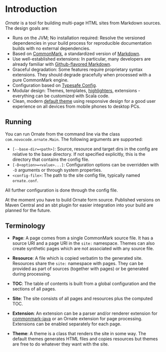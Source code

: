 # Introduction

*Ornate* is a tool for building multi-page HTML sites from Markdown sources. The design goals are:

- Runs on the JVM; No installation required: Resolve the versioned dependencies in your build process for reproducible documentation builds with no external dependencies.
- Based on [CommonMark](http://commonmark.org/), a standardized version of [Markdown](http://daringfireball.net/projects/markdown/).
- Use well-established extensions: In particular, many developers are already familiar with [Github-flavored Markdown](https://help.github.com/categories/writing-on-github/).
- Graceful degradation: Some features require proprietary syntax extensions. They should degrade gracefully when processed with a pure CommonMark engine.
- Configuration based on [Typesafe Config](https://github.com/typesafehub/config).
- Modular design: Themes, templates, [highlighters](highlighting.md), extensions - everything can be customized with Scala code.
- Clean, modern [default theme](default-theme.md) using responsive design for a good user experience on all devices from mobile phones to desktop PCs.

## Running

You can run Ornate from the command line via the class `com.novocode.ornate.Main`. The following arguments are supported:

- `[--base-dir=<path>]`: Source, resource and target dirs in the config are relative to the base directory. If not specified explicitly, this is the directory that contains the config file.
- `[-D<option>=<value>...]`: Configuration options can be overridden with `-D` arguments or through system properties.
- `<config-file>`: The path to the site config file, typically named `ornate.conf`.

All further configuration is done through the config file.

At the moment you have to build Ornate form source. Published versions on Maven Central and an sbt plugin for easier integration into your build are planned for the future.

## Terminology

- **Page**: A page comes from a single CommonMark source file. It has a source URI and a page URI in the `site:` namespace. Themes can also create synthetic pages which are not associated with any source file.

- **Resource**: A file which is copied verbatim to the generated site. Resources share the `site:` namespace with pages. They can be provided as part of sources (together with pages) or be generated during processing.

- **TOC**: The table of contents is built from a global configuration and the sections of all pages.

- **Site**: The site consists of all pages and resources plus the computed TOC.

- **Extension**: An extension can be a parser and/or renderer extension for [commonmark-java](https://github.com/atlassian/commonmark-java) or an Ornate extension for page processing. Extensions can be enabled separately for each page.

- **Theme**: A theme is a class that renders the site in some way. The default themes generates HTML files and copies resources but themes are free to do whatever they want with the site.
